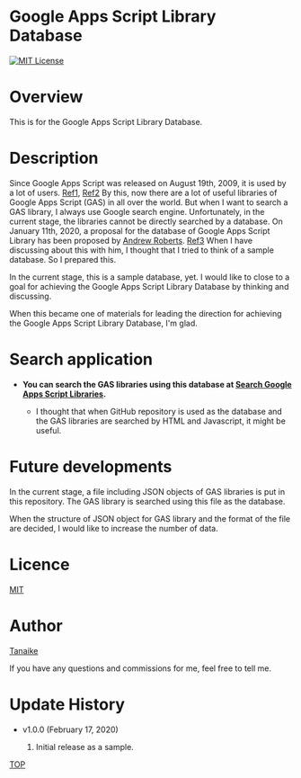 # Google Apps Script Library Database

<a name="top"></a>
[![MIT License](http://img.shields.io/badge/license-MIT-blue.svg?style=flat)](LICENCE)

<a name="overview"></a>

# Overview

This is for the Google Apps Script Library Database.

<a name="description"></a>

# Description

Since Google Apps Script was released on August 19th, 2009, it is used by a lot of users. [Ref1](https://gist.github.com/tanaikech/4e4f1ca20b8dbce08f87289db415df7d), [Ref2](https://gist.github.com/tanaikech/fd7dbc6d630fd0550c32159635cecc96) By this, now there are a lot of useful libraries of Google Apps Script (GAS) in all over the world. But when I want to search a GAS library, I always use Google search engine. Unfortunately, in the current stage, the libraries cannot be directly searched by a database. On January 11th, 2020, a proposal for the database of Google Apps Script Library has been proposed by [Andrew Roberts](https://github.com/andrewroberts). [Ref3](https://groups.google.com/forum/#!topic/google-apps-script-community/sXO6_vCIbgI) When I have discussing about this with him, I thought that I tried to think of a sample database. So I prepared this.

In the current stage, this is a sample database, yet. I would like to close to a goal for achieving the Google Apps Script Library Database by thinking and discussing.

When this became one of materials for leading the direction for achieving the Google Apps Script Library Database, I'm glad.

# Search application

- **You can search the GAS libraries using this database at [Search Google Apps Script Libraries](https://sites.google.com/view/search-gas-libraries).**

  - I thought that when GitHub repository is used as the database and the GAS libraries are searched by HTML and Javascript, it might be useful.

# Future developments

In the current stage, a file including JSON objects of GAS libraries is put in this repository. The GAS library is searched using this file as the database.

When the structure of JSON object for GAS library and the format of the file are decided, I would like to increase the number of data.

# Licence

[MIT](LICENCE)

<a name="author"></a>

# Author

[Tanaike](https://tanaikech.github.io/about/)

If you have any questions and commissions for me, feel free to tell me.

<a name="updatehistory"></a>

# Update History

- v1.0.0 (February 17, 2020)

  1. Initial release as a sample.

[TOP](#top)
